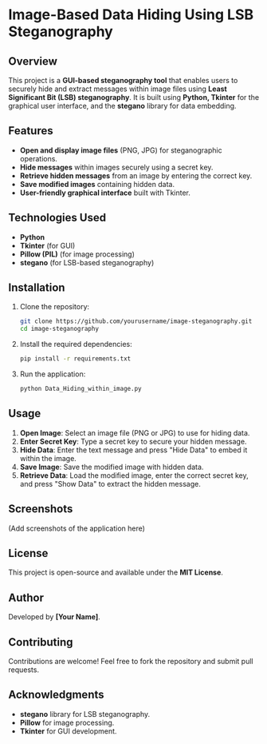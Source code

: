 # Image-Based Data Hiding Using LSB Steganography

## Overview
This project is a **GUI-based steganography tool** that enables users to securely hide and extract messages within image files using **Least Significant Bit (LSB) steganography**. It is built using **Python, Tkinter** for the graphical user interface, and the **stegano** library for data embedding.

## Features
- **Open and display image files** (PNG, JPG) for steganographic operations.
- **Hide messages** within images securely using a secret key.
- **Retrieve hidden messages** from an image by entering the correct key.
- **Save modified images** containing hidden data.
- **User-friendly graphical interface** built with Tkinter.

## Technologies Used
- **Python**
- **Tkinter** (for GUI)
- **Pillow (PIL)** (for image processing)
- **stegano** (for LSB-based steganography)

## Installation
1. Clone the repository:
   ```bash
   git clone https://github.com/yourusername/image-steganography.git
   cd image-steganography
   ```
2. Install the required dependencies:
   ```bash
   pip install -r requirements.txt
   ```
3. Run the application:
   ```bash
   python Data_Hiding_within_image.py
   ```

## Usage
1. **Open Image**: Select an image file (PNG or JPG) to use for hiding data.
2. **Enter Secret Key**: Type a secret key to secure your hidden message.
3. **Hide Data**: Enter the text message and press "Hide Data" to embed it within the image.
4. **Save Image**: Save the modified image with hidden data.
5. **Retrieve Data**: Load the modified image, enter the correct secret key, and press "Show Data" to extract the hidden message.

## Screenshots
(Add screenshots of the application here)

## License
This project is open-source and available under the **MIT License**.

## Author
Developed by **[Your Name]**.

## Contributing
Contributions are welcome! Feel free to fork the repository and submit pull requests.

## Acknowledgments
- **stegano** library for LSB steganography.
- **Pillow** for image processing.
- **Tkinter** for GUI development.

